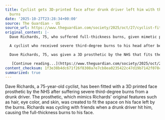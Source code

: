 ```yaml
---
title: Cyclist gets 3D-printed face after drunk driver left him with third-degree
  burns
date: '2025-10-27T23:28:34+00:00'
source: The Guardian - US
source_url: https://www.theguardian.com/society/2025/oct/27/cyclist-fitted-with-printed-3d-face-after-drunk-driver-left-him-with-third-degree-burns
original_content: |-
  Dave Richards, 75, who suffered full-thickness burns, given mimetic prosthetic by new NHS 3D medical centre

  A cyclist who received severe third-degree burns to his head after being struck by a drunk driver has been fitted with a printed 3D face.

  Dave Richards, 75, was given a 3D prosthetic by the NHS that fits the space on his face and mimics his hair colour, eye colour and skin. His face received full-thickness burns after a speeding drunk driver hit him while he was out cycling with friends.

   [Continue reading...](https://www.theguardian.com/society/2025/oct/27/cyclist-fitted-with-printed-3d-face-after-drunk-driver-left-him-with-third-degree-burns)
content_checksum: 1f3e38b4dc671f26f8308a7e7cb8ea0235422c47d19b7142f078ce54e9233181
summarized: true
---
```


Dave Richards, a 75-year-old cyclist, has been fitted with a 3D printed face prosthetic by the NHS after suffering severe third-degree burns from a drunk driver. The prosthetic, which mimics Richards' original features such as hair, eye color, and skin, was created to fit the space on his face left by the burns. Richards was cycling with friends when a drunk driver hit him, causing the full-thickness burns to his face.